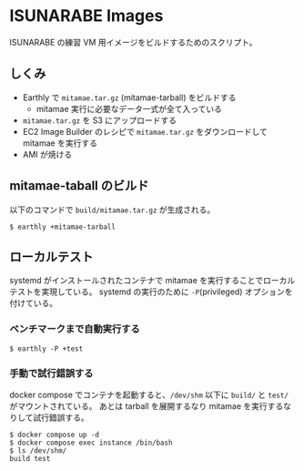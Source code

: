# ISUNARABE Images
ISUNARABE の練習 VM 用イメージをビルドするためのスクリプト。

## しくみ
- Earthly で `mitamae.tar.gz` (mitamae-tarball) をビルドする
  - mitamae 実行に必要なデータ一式が全て入っている
- `mitamae.tar.gz` を S3 にアップロードする
- EC2 Image Builder のレシピで `mitamae.tar.gz` をダウンロードして mitamae を実行する
- AMI が焼ける

## mitamae-taball のビルド
以下のコマンドで `build/mitamae.tar.gz` が生成される。

```console
$ earthly +mitamae-tarball
```

## ローカルテスト
systemd がインストールされたコンテナで mitamae を実行することでローカルテストを実現している。
systemd の実行のために `-P`(privileged) オプションを付けている。

### ベンチマークまで自動実行する
```console
$ earthly -P +test
```

### 手動で試行錯誤する
docker compose でコンテナを起動すると、`/dev/shm` 以下に `build/` と `test/` がマウントされている。
あとは tarball を展開するなり mitamae を実行するなりして試行錯誤する。

```console
$ docker compose up -d
$ docker compose exec instance /bin/bash
$ ls /dev/shm/
build test
```
